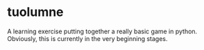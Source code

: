 # tuolumne

A learning exercise putting together a really basic game in python. Obviously, this is currently in the very beginning stages.
